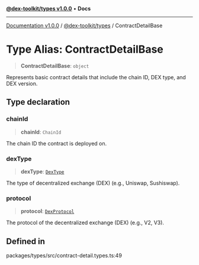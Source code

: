 [**@dex-toolkit/types v1.0.0**](../README.md) • **Docs**

***

[Documentation v1.0.0](../../../packages.md) / [@dex-toolkit/types](../README.md) / ContractDetailBase

# Type Alias: ContractDetailBase

> **ContractDetailBase**: `object`

Represents basic contract details that include the chain ID, DEX type, and DEX version.

## Type declaration

### chainId

> **chainId**: `ChainId`

The chain ID the contract is deployed on.

### dexType

> **dexType**: [`DexType`](DexType.md)

The type of decentralized exchange (DEX) (e.g., Uniswap, Sushiswap).

### protocol

> **protocol**: [`DexProtocol`](DexProtocol.md)

The protocol of the decentralized exchange (DEX) (e.g., V2, V3).

## Defined in

packages/types/src/contract-detail.types.ts:49
